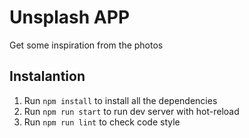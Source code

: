 # Unsplash APP
Get some inspiration from the photos

## Instalantion
1. Run `npm install` to install all the dependencies
2. Run `npm run start` to run dev server with hot-reload
3. Run `npm run lint` to check code style 
